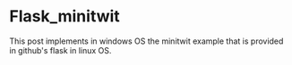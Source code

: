 # Flask_minitwit
This post implements in windows OS the minitwit example that is provided in github's flask in linux OS.

